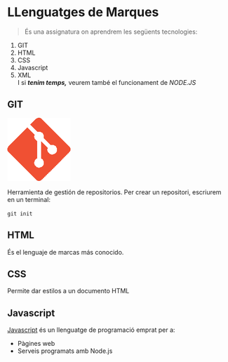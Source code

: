   
#  LLenguatges de Marques
>És una assignatura on aprendrem les següents tecnologies:  
1.  GIT
2. HTML
3. CSS
4. Javascript
5. XML  
I si ***tenim temps,*** veurem també el funcionament de _NODE.JS_  
## GIT  
![foto](/01_Markdown/icono.png)

Herramienta de gestión de repositorios. Per crear un repositori, escriurem en un terminal:    

`git init`

## HTML  
És el lenguaje de marcas más conocido.  
## CSS  
Permite dar estilos a un documento HTML
## Javascript
[Javascript](https://enlace.tld "título") és un llenguatge de programació emprat per a:  
* Pàgines web
* Serveis programats amb Node.js
